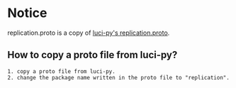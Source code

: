 Notice
======

replication.proto is a copy of [luci-py's replication.proto](https://github.com/luci/luci-py/blob/master/appengine/components/components/auth/proto/replication.proto).

How to copy a proto file from luci-py?
--------------------------------------

    1. copy a proto file from luci-py.
    2. change the package name written in the proto file to "replication".
